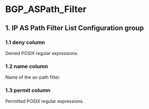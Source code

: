 # BGP_ASPath_Filter

## 1. IP AS Path Filter List Configuration group

### 1.1 deny column

Denied POSIX regular expressions.

### 1.2 name column

Name of the as-path filter.

### 1.3 permit column

Permitted POSIX regular expressions.


